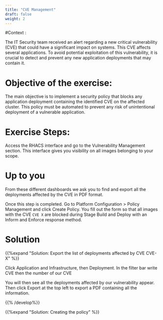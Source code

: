 ```yaml
---
title: "CVE Management"
draft: false
weight: 2
---
```


#Context :

The IT Security team received an alert regarding a new critical vulnerability (CVE) that could have a significant impact on systems. This CVE affects several applications. To avoid potential exploitation of this vulnerability, it is crucial to detect and prevent any new application deployments that may contain it.

# Objective of the exercise:

The main objective is to implement a security policy that blocks any application deployment containing the identified CVE on the affected cluster. This policy must be automated to prevent any risk of unintentional deployment of a vulnerable application.

# Exercise Steps:

Access the RHACS interface and go to the Vulnerability Management section. This interface gives you visibility on all images belonging to your scope.

# Up to you

From these different dashboards we ask you to find and export all the deployments affected by the CVE in PDF format.

Once this step is completed. Go to Platform Configuration > Policy Management and click Create Policy. You fill out the form so that all images with the CVE `CVE X` are blocked during Stage Build and Deploy with an Inform and Enforce response method.

# Solution


{{%expand "Solution: Export the list of deployments affected by CVE CVE-X" %}}

Click Application and Infrastructure, then Deployment. In the filter bar write CVE then the number of our CVE

You will then see all the deployments affected by our vulnerability appear. Then click Export at the top left to export a PDF containing all the information.

{{% /develop%}}

{{%expand "Solution: Creating the policy" %}}


